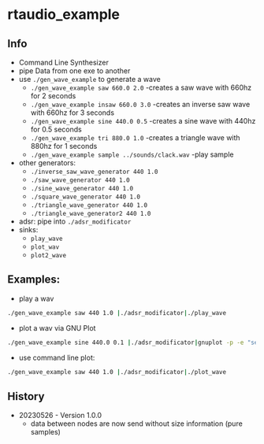 # rtaudio_example

## Info
- Command Line Synthesizer
- pipe Data from one exe to another
- use `./gen_wave_example` to generate a wave
  - `./gen_wave_example saw 660.0 2.0` -creates a saw wave with 660hz for 2 seconds
  - `./gen_wave_example insaw 660.0 3.0` -creates an inverse saw wave with 660hz for 3 seconds
  - `./gen_wave_example sine 440.0 0.5` -creates a sine wave with 440hz for 0.5 seconds
  - `./gen_wave_example tri 880.0 1.0` -creates a triangle wave with 880hz for 1 seconds
  - `./gen_wave_example sample ../sounds/clack.wav` -play sample
- other generators:
  - `./inverse_saw_wave_generator 440 1.0`
  - `./saw_wave_generator 440 1.0`
  - `./sine_wave_generator 440 1.0`
  - `./square_wave_generator 440 1.0`
  - `./triangle_wave_generator 440 1.0`
  - `./triangle_wave_generator2 440 1.0`
- adsr: pipe into `./adsr_modificator`
- sinks:
  - `play_wave`
  - `plot_wav`
  - `plot2_wave`

## Examples:
- play a wav
```bash
./gen_wave_example saw 440 1.0 |./adsr_modificator|./play_wave
```
- plot a wav via GNU Plot
```bash
./gen_wave_example sine 440.0 0.1 |./adsr_modificator|gnuplot -p -e "set xrange[0:4800]; plot '-' "
```
- use command line plot:
```bash
./gen_wave_example saw 440 1.0 |./adsr_modificator|./plot_wave
```

## History
- 20230526 - Version 1.0.0
  - data between nodes are now send without size information (pure samples)
